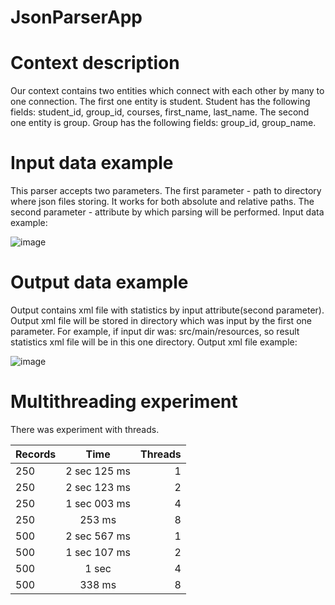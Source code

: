 # JsonParserApp
# Context description 
 Our context contains two entities which connect with each other by many to one connection. 
 The first one entity is student. Student has the following fields: student_id, group_id, 
 courses, first_name, last_name.
 The second one entity is group. Group has the following fields: group_id, group_name.
 
# Input data example 
  This parser accepts two parameters. 
  The first parameter - path to directory where json files storing. It works for both absolute and relative paths.
  The second parameter - attribute by which parsing will be performed.
  Input data example: 

  ![image](https://github.com/alwayswannajava/JsonParserApp/assets/104648050/55897ab3-2a46-41fc-86a4-3200404a44cd)

  
# Output data example 
  Output contains xml file with statistics by input attribute(second parameter).
  Output xml file will be stored in directory which was input by the first one parameter. 
  For example, if input dir was: src/main/resources, so result statistics xml file will 
  be in this one directory.
  Output xml file example:

  ![image](https://github.com/alwayswannajava/JsonParserApp/assets/104648050/aa9b91ed-f0ec-4bbb-8d87-7bf16ef92fca)

# Multithreading experiment
  There was experiment with threads. 
  
| Records  | Time  | Threads |
| :------------ |:---------------:| -----:|
| 250      | 2 sec 125 ms | 1 |
| 250      | 2 sec 123 ms | 2 |
| 250      | 1 sec 003 ms | 4 |
| 250      | 253 ms | 8 |
| 500      | 2 sec 567 ms | 1 |
| 500      | 1 sec 107 ms        |   2 |
| 500 | 1 sec       |    4 |
| 500      | 338 ms | 8 |


  
